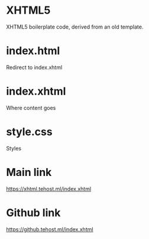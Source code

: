 # XHTML5
XHTML5 boilerplate code, derived from an old template.
# index.html
Redirect to index.xhtml
# index.xhtml
Where content goes
# style.css
Styles
# Main link
https://xhtml.tehost.ml/index.xhtml
# Github link
https://github.tehost.ml/index.xhtml
